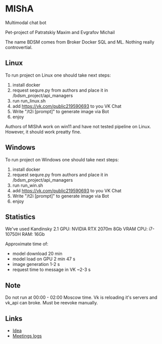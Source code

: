 # MIShA

Multimodal chat bot

Pet-project of Patratskiy Maxim and Evgrafov Michail

The name BDSM comes from Broker Docker SQL and ML. Nothing really controvertial.

## Linux

To run project on Linux one should take next steps:

1. install docker
2. request sequre.py from authors and place it in /bdsm_project/api_managers
3. run run_linux.sh
4. add <https://vk.com/public219590693> to you VK Chat
5. Write "/t2i [prompt]" to generate image via Bot
6. enjoy

Authors of MIShA work on win11 and have not tested pipeline on Linux. However, it should work preatty fine.

## Windows

To run project on Windows one should take next steps:

1. install docker
2. request sequre.py from authors and place it in /bdsm_project/api_managers
3. run run_win.sh
4. add <https://vk.com/public219590693> to you VK Chat
5. Write "/t2i [prompt]" to generate image via Bot
6. enjoy

## Statistics

We've used Kandinsky 2.1
GPU: NVIDIA RTX 2070m 8Gb VRAM
CPU: i7-10750H
RAM: 16Gb

Approximate time of:

- model download 20 min
- model load on GPU 2 min 47 s
- image generation 1-2 s
- request time to message in VK ~2-3 s

## Note

Do not run at 00:00 - 02:00 Moscow time. Vk is reloading it's servers and vk_api can broke. Must be reevoke manually.

## Links

- [Idea](https://docs.google.com/document/d/1sunezogn2XQRF8IXuGWlRd4VWdmb0EyL9DSEKVfTEuw/edit#heading=h.gjdgxs)
- [Meetings logs](https://docs.google.com/document/d/1cduKaf6tQiI3LKFeZ9xUvUelG3aqCJjW1Tpw0QZaCng/edit)
